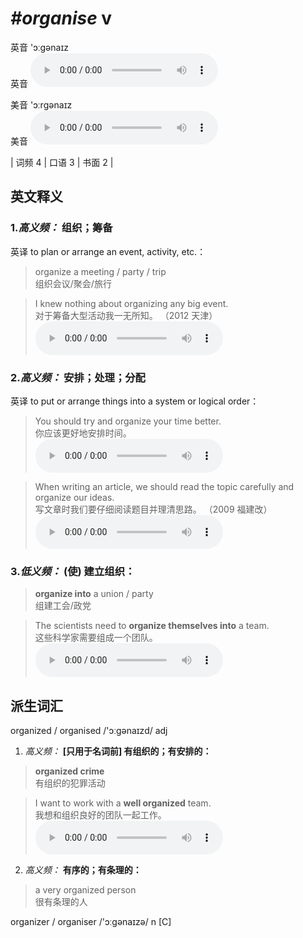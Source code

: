 # ***\#organise*** v
英音 'ɔːɡənaɪz  
英音
<audio src="./media/organize-B.aac" controls="controls"></audio>

美音 'ɔːrɡənaɪz  
美音
<audio src="./media/organize.aac" controls="controls"></audio>



| 词频 4 | 口语 3 | 书面 2 |  

英文释义
---
### 1.*高义频：* **组织；筹备**  
英译 to plan or arrange an event, activity, etc.：

 > organize a meeting / party / trip  
 > 组织会议/聚会/旅行    

 > I knew nothing about organizing any big event.  
 > 对于筹备大型活动我一无所知。  （2012 天津）  
<audio src="./media/organize-1.aac" controls="controls"></audio>

### 2.*高义频：* **安排；处理；分配**  
英译 to put or arrange things into a system or logical order：

 > You should try and organize your time better.  
 > 你应该更好地安排时间。    
<audio src="./media/organize-2.aac" controls="controls"></audio>

 > When writing an article, we should read the topic carefully and organize our ideas.  
 > 写文章时我们要仔细阅读题目并理清思路。  （2009 福建改）  
<audio src="./media/organize-bu When writing.aac" controls="controls"></audio>

### 3.*低义频：* **(使) 建立组织：**  

 > **organize into** a union / party  
 > 组建工会/政党    

 > The scientists need to **organize themselves into** a team.  
 > 这些科学家需要组成一个团队。    
<audio src="./media/organize-3.aac" controls="controls"></audio>


派生词汇
---
organized / organised /'ɔːɡənaɪzd/ adj   
1. *高义频：* **[只用于名词前] 有组织的；有安排的：**  

 > **organized crime**  
 > 有组织的犯罪活动    

 > I want to work with a **well organized** team.  
 > 我想和组织良好的团队一起工作。    
<audio src="./media/organize-4.aac" controls="controls"></audio>

2. *高义频：* **有序的；有条理的：**  

 > a very organized person  
 > 很有条理的人    

 organizer / organiser  /'ɔːgənaɪzə/ n  [C]   

